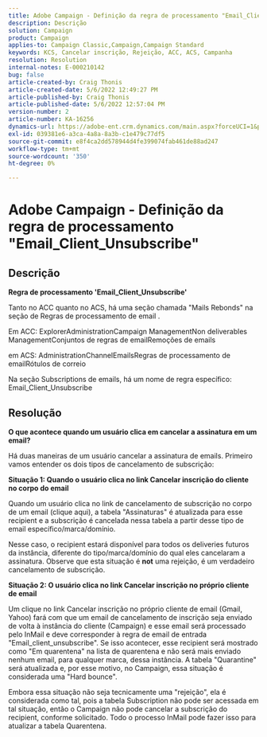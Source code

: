 ```yaml
---
title: Adobe Campaign - Definição da regra de processamento "Email_Client_Unsubscribe"
description: Descrição
solution: Campaign
product: Campaign
applies-to: Campaign Classic,Campaign,Campaign Standard
keywords: KCS, Cancelar inscrição, Rejeição, ACC, ACS, Campanha
resolution: Resolution
internal-notes: E-000210142
bug: false
article-created-by: Craig Thonis
article-created-date: 5/6/2022 12:49:27 PM
article-published-by: Craig Thonis
article-published-date: 5/6/2022 12:57:04 PM
version-number: 2
article-number: KA-16256
dynamics-url: https://adobe-ent.crm.dynamics.com/main.aspx?forceUCI=1&pagetype=entityrecord&etn=knowledgearticle&id=95ff1df6-3acd-ec11-a7b5-6045bd00d4f5
exl-id: 039381e6-a3ca-4a8a-8a3b-c1e479c77df5
source-git-commit: e8f4ca2dd578944d4fe399074fab461de88ad247
workflow-type: tm+mt
source-wordcount: '350'
ht-degree: 0%

---
```


# Adobe Campaign - Definição da regra de processamento &quot;Email_Client_Unsubscribe&quot;

## Descrição


<b>Regra de processamento &#39;Email_Client_Unsubscribe&#39;</b>

Tanto no ACC quanto no ACS, há uma seção chamada &quot;Mails Rebonds&quot; na seção de Regras de processamento de email .

Em ACC: ExplorerAdministrationCampaign ManagementNon deliverables ManagementConjuntos de regras de emailRemoções de emails

em ACS: AdministrationChannelEmailsRegras de processamento de emailRótulos de correio

Na seção Subscriptions de emails, há um nome de regra específico: Email_Client_Unsubscribe


## Resolução


<b>O que acontece quando um usuário clica em cancelar a assinatura em um email?</b>

Há duas maneiras de um usuário cancelar a assinatura de emails. Primeiro vamos entender os dois tipos de cancelamento de subscrição:

<b>Situação 1: Quando o usuário clica no link Cancelar inscrição do cliente no corpo do email</b>

Quando um usuário clica no link de cancelamento de subscrição no corpo de um email (clique aqui), a tabela &quot;Assinaturas&quot; é atualizada para esse recipient e a subscrição é cancelada nessa tabela a partir desse tipo de email específico/marca/domínio.

Nesse caso, o recipient estará disponível para todos os deliveries futuros da instância, diferente do tipo/marca/domínio do qual eles cancelaram a assinatura. Observe que esta situação é <b>not</b> uma rejeição, é um verdadeiro cancelamento de subscrição.

<b>Situação 2: O usuário clica no link Cancelar inscrição no próprio cliente de email</b>

Um clique no link Cancelar inscrição no próprio cliente de email (Gmail, Yahoo) fará com que um email de cancelamento de inscrição seja enviado de volta à instância do cliente (Campaign) e esse email será processado pelo InMail e deve corresponder à regra de email de entrada &quot;Email_client_unsubscribe&quot;. Se isso acontecer, esse recipient será mostrado como &quot;Em quarentena&quot; na lista de quarentena e não será mais enviado nenhum email, para qualquer marca, dessa instância. A tabela &quot;Quarantine&quot; será atualizada e, por esse motivo, no Campaign, essa situação é considerada uma &quot;Hard bounce&quot;.

Embora essa situação não seja tecnicamente uma &quot;rejeição&quot;, ela é considerada como tal, pois a tabela Subscription não pode ser acessada em tal situação, então o Campaign não pode cancelar a subscrição do recipient, conforme solicitado. Todo o processo InMail pode fazer isso para atualizar a tabela Quarentena.
